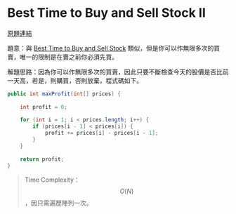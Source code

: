 # Best Time to Buy and Sell Stock II

[原題連結](http://www.lintcode.com/en/problem/best-time-to-buy-and-sell-stock-ii/)

題意：與 [Best Time to Buy and Sell Stock](high_frequency/best_time_to_buy_and_sell_stock.md) 類似，但是你可以作無限多次的買賣，唯一的限制是在賣之前你必須先買。

解題思路：因為你可以作無限多次的買賣，因此只要不斷檢查今天的股價是否比前一天高，若是，則購買，否則放棄，程式碼如下。

```java
public int maxProfit(int[] prices) {
        
    int profit = 0;
    
    for (int i = 1; i < prices.length; i++) {
        if (prices[i - 1] < prices[i]) {
            profit += prices[i] - prices[i - 1];
        }
    }
    
    return profit;
}
```

>Time Complexity：$$O(N)$$，因只需遍歷陣列一次。